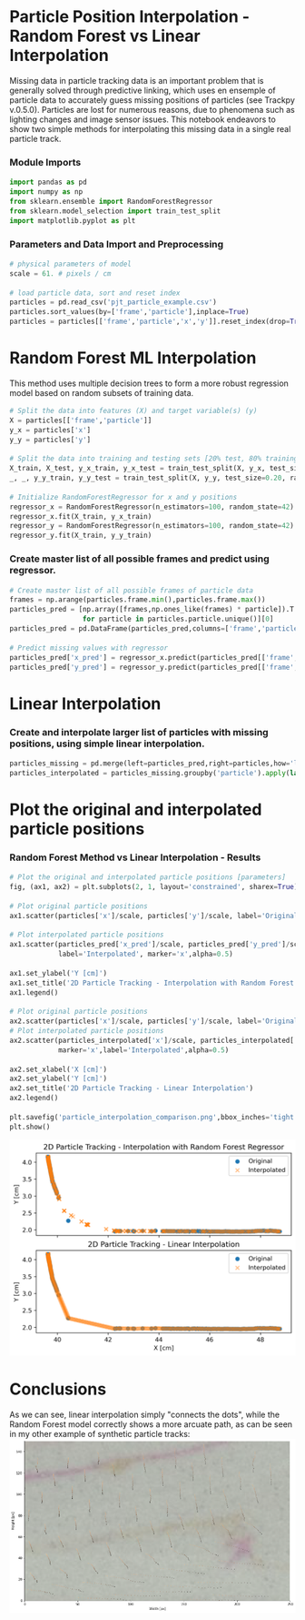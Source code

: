 # Particle Position Interpolation - Random Forest vs Linear Interpolation
Missing data in particle tracking data is an important problem that is generally solved through predictive linking, which uses en ensemple of particle data to accurately guess missing positions of particles (see Trackpy v.0.5.0). Particles are lost for numerous reasons, due to phenomena such as lighting changes and image sensor issues.
This notebook endeavors to show two simple methods for interpolating this missing data in a single real particle track.

### Module Imports


```python
import pandas as pd
import numpy as np
from sklearn.ensemble import RandomForestRegressor
from sklearn.model_selection import train_test_split
import matplotlib.pyplot as plt
```

### Parameters and Data Import and Preprocessing


```python
# physical parameters of model
scale = 61. # pixels / cm

# load particle data, sort and reset index
particles = pd.read_csv('pjt_particle_example.csv')
particles.sort_values(by=['frame','particle'],inplace=True)
particles = particles[['frame','particle','x','y']].reset_index(drop=True)
```

# Random Forest ML Interpolation
This method uses multiple decision trees to form a more robust regression model based on random subsets of training data.


```python
# Split the data into features (X) and target variable(s) (y)
X = particles[['frame','particle']]
y_x = particles['x']
y_y = particles['y']

# Split the data into training and testing sets [20% test, 80% training]
X_train, X_test, y_x_train, y_x_test = train_test_split(X, y_x, test_size=0.20, random_state=42)
_, _, y_y_train, y_y_test = train_test_split(X, y_y, test_size=0.20, random_state=42)

# Initialize RandomForestRegressor for x and y positions
regressor_x = RandomForestRegressor(n_estimators=100, random_state=42)
regressor_x.fit(X_train, y_x_train)
regressor_y = RandomForestRegressor(n_estimators=100, random_state=42)
regressor_y.fit(X_train, y_y_train)
```

### Create master list of all possible frames and predict using regressor.


```python
# Create master list of all possible frames of particle data
frames = np.arange(particles.frame.min(),particles.frame.max())
particles_pred = [np.array([frames,np.ones_like(frames) * particle]).T \
                  for particle in particles.particle.unique()][0]
particles_pred = pd.DataFrame(particles_pred,columns=['frame','particle'])

# Predict missing values with regressor
particles_pred['x_pred'] = regressor_x.predict(particles_pred[['frame', 'particle']])
particles_pred['y_pred'] = regressor_y.predict(particles_pred[['frame', 'particle']])
```

# Linear Interpolation  
### Create and interpolate larger list of particles with missing positions, using simple linear interpolation.


```python
particles_missing = pd.merge(left=particles_pred,right=particles,how='left')
particles_interpolated = particles_missing.groupby('particle').apply(lambda group: group.interpolate(method='linear'))
```

# Plot the original and interpolated particle positions

### Random Forest Method vs Linear Interpolation - Results


```python
# Plot the original and interpolated particle positions [parameters]
fig, (ax1, ax2) = plt.subplots(2, 1, layout='constrained', sharex=True)

# Plot original particle positions
ax1.scatter(particles['x']/scale, particles['y']/scale, label='Original')

# Plot interpolated particle positions
ax1.scatter(particles_pred['x_pred']/scale, particles_pred['y_pred']/scale, 
            label='Interpolated', marker='x',alpha=0.5)

ax1.set_ylabel('Y [cm]')
ax1.set_title('2D Particle Tracking - Interpolation with Random Forest Regressor')
ax1.legend()

# Plot original particle positions
ax2.scatter(particles['x']/scale, particles['y']/scale, label='Original')
# Plot interpolated particle positions
ax2.scatter(particles_interpolated['x']/scale, particles_interpolated['y']/scale, 
            marker='x',label='Interpolated',alpha=0.5)

ax2.set_xlabel('X [cm]')
ax2.set_ylabel('Y [cm]')
ax2.set_title('2D Particle Tracking - Linear Interpolation')
ax2.legend()

plt.savefig('particle_interpolation_comparison.png',bbox_inches='tight',dpi=300)
plt.show()
```
![image info](particle_interpolation_comparison.png)


# Conclusions
As we can see, linear interpolation simply "connects the dots", while the Random Forest model correctly shows a more arcuate path, as can be seen in my other example of synthetic particle tracks:\
![image info](output_14_0.png)
